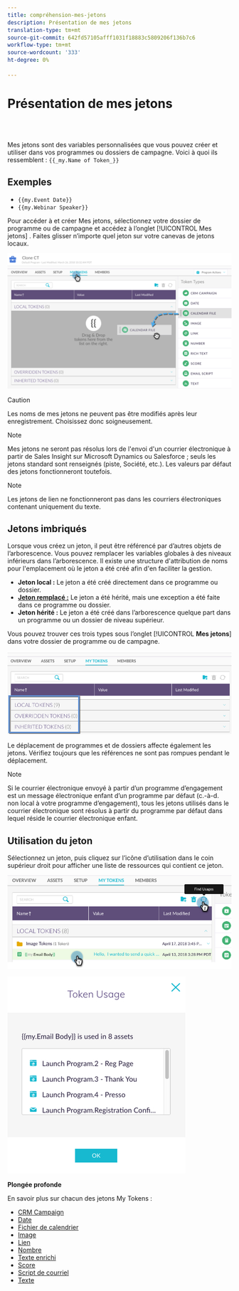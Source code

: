 ```yaml
---
title: compréhension-mes-jetons
description: Présentation de mes jetons
translation-type: tm+mt
source-git-commit: 642fd57105afff1031f18883c5809206f136b7c6
workflow-type: tm+mt
source-wordcount: '333'
ht-degree: 0%

---
```



# Présentation de mes jetons

<br> 

Mes jetons sont des variables personnalisées que vous pouvez créer et utiliser dans vos programmes ou dossiers de campagne. Voici à quoi ils ressemblent : `{{_my.Name of Token_}}`

## Exemples

* `{{my.Event Date}}`
* `{{my.Webinar Speaker}}`

Pour accéder à et créer Mes jetons, sélectionnez votre dossier de programme ou de campagne et accédez à l’onglet [!UICONTROL Mes jetons] . Faites glisser n’importe quel jeton sur votre canevas de jetons  locaux.

![Image un](/help/sky/assets/my-tokens/understanding-my-tokens/understanding-my-tokens-1.png)

>[!CAUTION]
>
>Les noms de mes jetons ne peuvent pas être modifiés après leur enregistrement. Choisissez donc soigneusement.

>[!NOTE]
>
>Mes jetons ne seront pas résolus lors de l&#39;envoi d&#39;un courrier électronique à partir de Sales Insight sur Microsoft Dynamics ou Salesforce ; seuls les jetons standard sont renseignés (piste, Société, etc.). Les valeurs par défaut des jetons fonctionneront toutefois.

>[!NOTE]
>
>Les jetons de lien ne fonctionneront pas dans les courriers électroniques contenant uniquement du texte.

## Jetons imbriqués

Lorsque vous créez un jeton, il peut être référencé par d’autres objets de l’arborescence. Vous pouvez remplacer les variables globales à des niveaux inférieurs dans l’arborescence. Il existe une structure d&#39;attribution de noms pour l&#39;emplacement où le jeton a été créé afin d&#39;en faciliter la gestion.

* **Jeton local :** Le jeton a été créé directement dans ce programme ou dossier.
* **[Jeton remplacé :](/help/sky/override-an-inherited-my-token.md)** Le jeton a été hérité, mais une exception a été faite dans ce programme ou dossier.
* **Jeton hérité :** Le jeton a été créé dans l’arborescence quelque part dans un programme ou un dossier de niveau supérieur.

Vous pouvez trouver ces trois types sous l’onglet [!UICONTROL **Mes jetons**] dans votre dossier de programme ou de campagne.

![Image 2](/help/sky/assets/my-tokens/understanding-my-tokens/understanding-my-tokens-2.png)

Le déplacement de programmes et de dossiers affecte également les jetons. Vérifiez toujours que les références ne sont pas rompues pendant le déplacement.

>[!NOTE]
>
>Si le courrier électronique envoyé à partir d’un programme d’engagement est un message électronique enfant d’un programme par défaut (c.-à-d. non local à votre programme d’engagement), tous les jetons utilisés dans le courrier électronique sont résolus à partir du programme par défaut dans lequel réside le courrier électronique enfant.

## Utilisation du jeton

Sélectionnez un jeton, puis cliquez sur l’icône d’utilisation dans le coin supérieur droit pour afficher une liste de ressources qui contient ce jeton.

![Image trois](/help/sky/assets/my-tokens/understanding-my-tokens/understanding-my-tokens-3.png)

![Image 4](/help/sky/assets/my-tokens/understanding-my-tokens/understanding-my-tokens-4.png)

**Plongée profonde**

En savoir plus sur chacun des jetons My Tokens :

* [CRM Campaign](/help/sky/my-token-crm-campaign.md)
* [Date](/help/sky/my-token-date.md)
* [Fichier de calendrier](/help/sky/my-token-calendar-file.md)
* [Image](/help/sky/my-token-image.md)
* [Lien](/help/sky/my-token-link.md)
* [Nombre](/help/sky/my-token-number.md)
* [Texte enrichi](/help/sky/my-token-rich-text.md)
* [Score](/help/sky/my-token-score.md)
* [Script de courriel](/help/sky/my-token-email-script.md)
* [Texte](/help/sky/my-token-text.md)
